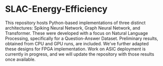 # SLAC-Energy-Efficiency
This repository hosts Python-based implementations of three distinct architectures: Spiking Neural Network, Graph Neural Network, and Transformer. These were developed with a focus on Natural Language Processing, specifically for a Question-Answer Dataset. Preliminary results, obtained from CPU and GPU runs, are included. We've further adapted these designs for FPGA implementation. Work on ASIC deployment is currently in progress, and we will update the repository with those results once available.
